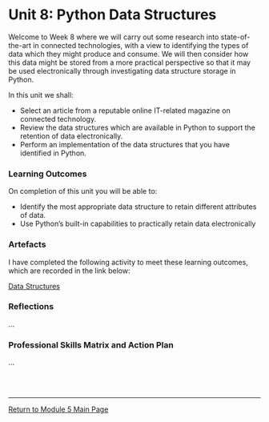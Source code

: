 # Unit 8: Python Data Structures

Welcome to Week 8 where we will carry out some research into state-of-the-art in connected technologies, with a view to identifying the types of data which they might produce and consume. We will then consider how this data might be stored from a more practical perspective so that it may be used electronically through investigating data structure storage in Python. 

In this unit we shall:
 - Select an article from a reputable online IT-related magazine on connected technology. 
 - Review the data structures which are available in Python to support the retention of data electronically. 
 - Perform an implementation of the data structures that you have identified in Python. 

### Learning Outcomes
On completion of this unit you will be able to:
 - Identify the most appropriate data structure to retain different attributes of data. 
 - Use Python’s built-in capabilities to practically retain data electronically

### Artefacts 
I have completed the following activity to meet these learning outcomes, which are recorded in the link below:

[Data Structures](SEPM_Unit08_Seminar.md)


### Reflections
...

### Professional Skills Matrix and Action Plan
...

<br><br>

--- 

[Return to Module 5 Main Page](SEPM_main.md)
